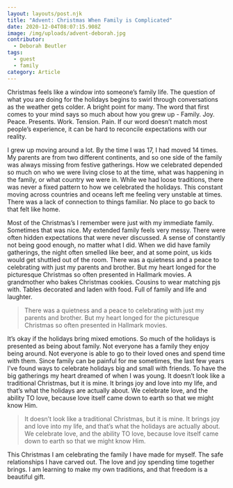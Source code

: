 ```yaml
---
layout: layouts/post.njk
title: "Advent: Christmas When Family is Complicated"
date: 2020-12-04T08:07:15.908Z
image: /img/uploads/advent-deborah.jpg
contributor:
  - Deborah Beutler
tags:
  - guest
  - family
category: Article
---
```

Christmas feels like a window into someone’s family life. The question of what you are doing for the holidays begins to swirl through conversations as the weather gets colder. A bright point for many. The word that first comes to your mind says so much about how you grew up - Family. Joy. Peace. Presents. Work. Tension. Pain. If our word doesn’t match most people’s
experience, it can be hard to reconcile expectations with our reality.

I grew up moving around a lot. By the time I was 17, I had moved 14 times. My parents are from
two different continents, and so one side of the family was always missing from festive
gatherings. How we celebrated depended so much on who we were living close to at the time,
what was happening in the family, or what country we were in. While we had loose traditions,
there was never a fixed pattern to how we celebrated the holidays. This constant moving across countries and oceans left me feeling very unstable at times. There was a lack of connection to things familiar. No place to go back to that felt like home.

Most of the Christmas’s  I remember were just with my immediate family. Sometimes that was
nice. My extended family feels very messy. There were often hidden expectations that were
never discussed. A sense of constantly not being good enough, no matter what I did. When we did have family gatherings, the night often smelled like beer, and at some point, us kids would get shuttled out of the room. There was a quietness and a peace to celebrating with just my parents and brother. But my heart longed for the picturesque Christmas so often presented in Hallmark movies. A grandmother who bakes Christmas cookies. Cousins to wear matching pjs with. Tables decorated and laden with food. Full of family and life and laughter.

> There was a quietness and a peace to celebrating with just my parents and brother. But my heart longed for the picturesque Christmas so often presented in Hallmark movies.

It’s okay if the holidays bring mixed emotions. So much of the holidays is presented as being
about family. Not everyone has a family they enjoy being around. Not everyone is able to go to
their loved ones and spend time with them. Since family can be painful for me sometimes, the
last few years I’ve found ways to celebrate holidays big and small with friends. To have the big
gatherings my heart dreamed of when I was young. It doesn’t look like a traditional Christmas,
but it is mine. It brings joy and love into my life, and that’s what the holidays are actually about. We celebrate love, and the ability TO love, because love itself came down to earth so that we might know Him.

> It doesn’t look like a traditional Christmas, but it is mine. It brings joy and love into my life, and that’s what the holidays are actually about. We celebrate love, and the ability TO love, because love itself came down to earth so that we might know Him.

This Christmas I am celebrating the family I have made for myself. The safe relationships I have carved out. The love and joy spending time together brings. I am learning to make my own traditions, and that freedom is a beautiful gift.